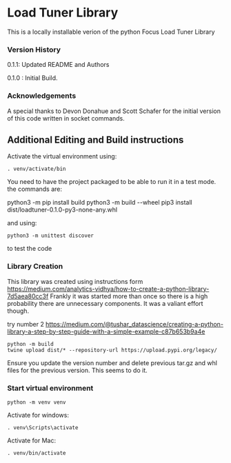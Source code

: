 # Load Tuner Library #

This is a locally installable verion of the python Focus Load Tuner Library

### Version History ###

0.1.1: Updated README and Authors

0.1.0 : Initial Build. 

### Acknowledgements ###

A special thanks to Devon Donahue and Scott Schafer for the initial version of this code written in socket commands.

<h2>Additional Editing and Build instructions</h2>

Activate the virtual environment using:

```
. venv/activate/bin
```

You need to have the project packaged to be able to run it in a test mode. the commands are:

python3 -m pip install build
python3 -m build --wheel
pip3 install dist/loadtuner-0.1.0-py3-none-any.whl

and using:

```
python3 -m unittest discover
```

to test the code

### Library Creation ###
This library was created using instructions form https://medium.com/analytics-vidhya/how-to-create-a-python-library-7d5aea80cc3f
Frankly it was started more than once so there is a high probability there are unnecessary components. It was a valiant effort though. 

try number 2
https://medium.com/@tushar_datascience/creating-a-python-library-a-step-by-step-guide-with-a-simple-example-c87b653b9a4e

```
python -m build
twine upload dist/* --repository-url https://upload.pypi.org/legacy/
```

Ensure you update the version number and delete previous tar.gz and whl files for the previous version. This seems to do it.

### Start virtual environment ###

```
python -m venv venv
```

Activate for windows:

```
. venv\Scripts\activate
```

Activate for Mac:

```
. venv/bin/activate
```